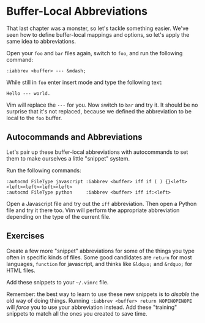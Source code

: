 Buffer-Local Abbreviations
==========================

That last chapter was a monster, so let's tackle something easier.  We've seen
how to define buffer-local mappings and options, so let's apply the same idea to
abbreviations.

Open your `foo` and `bar` files again, switch to `foo`, and run the following
command:

    :iabbrev <buffer> --- &mdash;

While still in `foo` enter insert mode and type the following text:

    Hello --- world.

Vim will replace the `---` for you.  Now switch to `bar` and try it.  It should
be no surprise that it's not replaced, because we defined the abbreviation to be
local to the `foo` buffer.

Autocommands and Abbreviations
------------------------------

Let's pair up these buffer-local abbreviations with autocommands to set them to
make ourselves a little "snippet" system.

Run the following commands:

    :autocmd FileType javascript :iabbrev <buffer> iff if ( ) {}<left><left><left><left><left>
    :autocmd FileType python     :iabbrev <buffer> iff if:<left>

Open a Javascript file and try out the `iff` abbreviation.  Then open a Python
file and try it there too.  Vim will perform the appropriate abbreviation
depending on the type of the current file.

Exercises
---------

Create a few more "snippet" abbreviations for some of the things you type often
in specific kinds of files.  Some good candidates are `return` for most
languages, `function` for javascript, and thinks like `&ldquo;` and `&rdquo;`
for HTML files.

Add these snippets to your `~/.vimrc` file.

Remember: the best way to learn to use these new snippets is to *disable* the
old way of doing things.  Running `:iabbrev <buffer> return NOPENOPENOPE` will
*force* you to use your abbreviation instead.  Add these "training" snippets to
match all the ones you created to save time.

